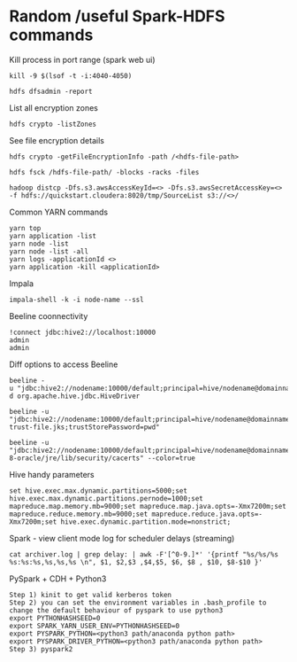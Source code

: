 # Random /useful Spark-HDFS commands


Kill process in port range (spark web ui)
```
kill -9 $(lsof -t -i:4040-4050)
```

```
hdfs dfsadmin -report
```
List all encryption zones
```
hdfs crypto -listZones
```
See file encryption details
```
hdfs crypto -getFileEncryptionInfo -path /<hdfs-file-path>
```

```
hdfs fsck /hdfs-file-path/ -blocks -racks -files
```





```
hadoop distcp -Dfs.s3.awsAccessKeyId=<> -Dfs.s3.awsSecretAccessKey=<> -f hdfs://quickstart.cloudera:8020/tmp/SourceList s3://<>/
```


Common YARN commands 
```
yarn top
yarn application -list
yarn node -list
yarn node -list -all
yarn logs -applicationId <>
yarn application -kill <applicationId>
```


Impala 
```
impala-shell -k -i node-name --ssl
```


Beeline coonnectivity 

```
!connect jdbc:hive2://localhost:10000
admin
admin
```

Diff options to access Beeline
```
beeline -u "jdbc:hive2://nodename:10000/default;principal=hive/nodename@domainname" -d org.apache.hive.jdbc.HiveDriver

beeline -u "jdbc:hive2://nodename:10000/default;principal=hive/nodename@domainname;ssl=true;sslTrustStore=/opt/cloudera/security/jks/dev-trust-file.jks;trustStorePassword=pwd"

beeline -u "jdbc:hive2://nodename:10000/default;principal=hive/nodename@domainname;ssl=true;sslTrustStore=/usr/lib/jvm/java-8-oracle/jre/lib/security/cacerts" --color=true

```

Hive handy parameters 
```
set hive.exec.max.dynamic.partitions=5000;set hive.exec.max.dynamic.partitions.pernode=1000;set mapreduce.map.memory.mb=9000;set mapreduce.map.java.opts=-Xmx7200m;set mapreduce.reduce.memory.mb=9000;set mapreduce.reduce.java.opts=-Xmx7200m;set hive.exec.dynamic.partition.mode=nonstrict;

```


Spark - view client mode log for scheduler delays (streaming)
```
cat archiver.log | grep delay: | awk -F'[^0-9.]*' '{printf "%s/%s/%s %s:%s:%s,%s,%s,%s \n", $1, $2,$3 ,$4,$5, $6, $8 , $10, $8-$10 }'

```



PySpark + CDH + Python3
```
Step 1) kinit to get valid kerberos token
Step 2) you can set the environment variables in .bash_profile to change the default behaviour of pyspark to use python3
export PYTHONHASHSEED=0
export SPARK_YARN_USER_ENV=PYTHONHASHSEED=0
export PYSPARK_PYTHON=<python3 path/anaconda python path>
export PYSPARK_DRIVER_PYTHON=<python3 path/anaconda python path>
Step 3) pyspark2
```

